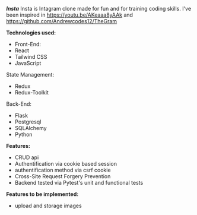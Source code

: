 ***Insta***
Insta is Intagram clone made for fun and for training coding skills.
I've been inspired in https://youtu.be/AKeaaa8yAAk and https://github.com/Andrewcodes12/TheGram

**Technologies used:**

* Front-End:
* React
* Tailwind CSS
* JavaScript

State Management:
* Redux
* Redux-Toolkit

Back-End:
* Flask
* Postgresql
* SQLAlchemy
* Python


**Features:**
* CRUD api
* Authentification via cookie based session
* authentification method via csrf cookie
* Cross-Site Request Forgery Prevention
* Backend tested via Pytest's unit and functional tests


**Features to be implemented:**
* upload and storage images
